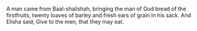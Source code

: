 A man came from Baal-shalishah, bringing the man of God bread of the firstfruits, twenty loaves of barley and fresh ears of grain in his sack. And Elisha said, Give to the men, that they may eat.
